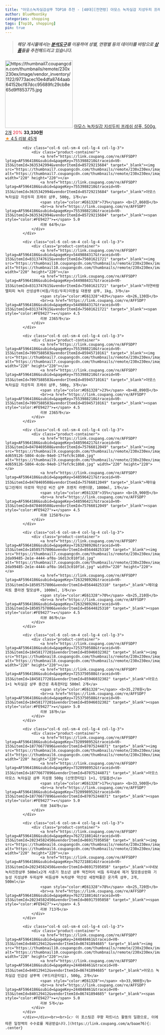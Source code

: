 ```yaml
---
title: "아모스녹차실감샴푸 TOP10 추천 - [40대][전연령] 아모스 녹차실감 지성두피 프레쉬 샴푸, 500g, 2개"
author: BlueMoonSky
categories: shopping
tags: [Top10, shopping]
pin: true
---
```


> ##### 해당 게시물에서는 [**분석도구**](https://itemscout.io/)를 이용하여 **성별**, **연령별** 등의 데이터를 바탕으로 [**상품**](https://link.coupang.com/a/baae76)들을 추천해드리고 있습니다.
<div class="container"><div class="row">
            <div class="col-6 col-sm-4 col-lg-4 col-lg-3">
                <div class="product-container">
                    <a href="https://link.coupang.com/re/AFFSDP?lptag=AF5964186&subid=&pageKey=7553988210&traceid=V0-153&itemId=3139561535&vendorItemId=85729215696" target="_blank"><img src="https://thumbnail7.coupangcdn.com/thumbnails/remote/230x230ex/image/vendor_inventory/1122/9773acec10e4dfa8744aab64152bcf87dcc95689fc29cb8e65d9ff853775.jpg" alt="https://thumbnail7.coupangcdn.com/thumbnails/remote/230x230ex/image/vendor_inventory/1122/9773acec10e4dfa8744aab64152bcf87dcc95689fc29cb8e65d9ff853775.jpg" width="220" height="220"></a>
                    <a href="https://link.coupang.com/re/AFFSDP?lptag=AF5964186&subid=&pageKey=7553988210&traceid=V0-153&itemId=3139561535&vendorItemId=85729215696" target="_blank">아모스 녹차실감 지성두피 프레쉬 샴푸, 500g, 2개</a>
                    <span style="color:#E61328">20%</span> <b>33,330원</b>
                    <br><a href="https://link.coupang.com/re/AFFSDP?lptag=AF5964186&subid=&pageKey=7553988210&traceid=V0-153&itemId=3139561535&vendorItemId=85729215696" target="_blank"><span style="color:#FE9427">★</span> 4.5
                    리뷰 45개</a>
                </div>
            </div>
            
            <div class="col-6 col-sm-4 col-lg-4 col-lg-3">
                <div class="product-container">
                    <a href="https://link.coupang.com/re/AFFSDP?lptag=AF5964186&subid=&pageKey=7553988210&traceid=V0-153&itemId=3635342994&vendorItemId=85729215684" target="_blank"><img src="https://thumbnail7.coupangcdn.com/thumbnails/remote/230x230ex/image/vendor_inventory/1122/9773acec10e4dfa8744aab64152bcf87dcc95689fc29cb8e65d9ff853775.jpg" alt="https://thumbnail7.coupangcdn.com/thumbnails/remote/230x230ex/image/vendor_inventory/1122/9773acec10e4dfa8744aab64152bcf87dcc95689fc29cb8e65d9ff853775.jpg" width="220" height="220"></a>
                    <a href="https://link.coupang.com/re/AFFSDP?lptag=AF5964186&subid=&pageKey=7553988210&traceid=V0-153&itemId=3635342994&vendorItemId=85729215684" target="_blank">아모스 녹차실감 지성두피 프레쉬 샴푸, 500g, 1개</a>
                    <span style="color:#E61328">73%</span> <b>17,860원</b>
                    <br><a href="https://link.coupang.com/re/AFFSDP?lptag=AF5964186&subid=&pageKey=7553988210&traceid=V0-153&itemId=3635342994&vendorItemId=85729215684" target="_blank"><span style="color:#FE9427">★</span> 5.0
                    리뷰 64개</a>
                </div>
            </div>
            
            <div class="col-6 col-sm-4 col-lg-4 col-lg-3">
                <div class="product-container">
                    <a href="https://link.coupang.com/re/AFFSDP?lptag=AF5964186&subid=&pageKey=5449884317&traceid=V0-153&itemId=8313747615&vendorItemId=75601621721" target="_blank"><img src="https://thumbnail10.coupangcdn.com/thumbnails/remote/230x230ex/image/vendor_inventory/28d0/e5bfc93cebd2edd4d1477885d595a33948a2e470af9f106fc87567bc20ce.jpg" alt="https://thumbnail10.coupangcdn.com/thumbnails/remote/230x230ex/image/vendor_inventory/28d0/e5bfc93cebd2edd4d1477885d595a33948a2e470af9f106fc87567bc20ce.jpg" width="220" height="220"></a>
                    <a href="https://link.coupang.com/re/AFFSDP?lptag=AF5964186&subid=&pageKey=5449884317&traceid=V0-153&itemId=8313747615&vendorItemId=75601621721" target="_blank">자연바람 엘피피 녹차 산성샴푸(비듬/지성/두피)미용실 대용량 샴푸, 1kg, 3개</a>
                    <span style="color:#E61328">83%</span> <b>26,130원</b>
                    <br><a href="https://link.coupang.com/re/AFFSDP?lptag=AF5964186&subid=&pageKey=5449884317&traceid=V0-153&itemId=8313747615&vendorItemId=75601621721" target="_blank"><span style="color:#FE9427">★</span> 4.5
                    리뷰 2365개</a>
                </div>
            </div>
            
            <div class="col-6 col-sm-4 col-lg-4 col-lg-3">
                <div class="product-container">
                    <a href="https://link.coupang.com/re/AFFSDP?lptag=AF5964186&subid=&pageKey=7553988210&traceid=V0-153&itemId=7097588583&vendorItemId=85945710161" target="_blank"><img src="https://thumbnail7.coupangcdn.com/thumbnails/remote/230x230ex/image/vendor_inventory/1122/9773acec10e4dfa8744aab64152bcf87dcc95689fc29cb8e65d9ff853775.jpg" alt="https://thumbnail7.coupangcdn.com/thumbnails/remote/230x230ex/image/vendor_inventory/1122/9773acec10e4dfa8744aab64152bcf87dcc95689fc29cb8e65d9ff853775.jpg" width="220" height="220"></a>
                    <a href="https://link.coupang.com/re/AFFSDP?lptag=AF5964186&subid=&pageKey=7553988210&traceid=V0-153&itemId=7097588583&vendorItemId=85945710161" target="_blank">아모스 녹차실감 지성두피 프레쉬 샴푸, 500g, 3개</a>
                    <span style="color:#E61328">23%</span> <b>48,890원</b>
                    <br><a href="https://link.coupang.com/re/AFFSDP?lptag=AF5964186&subid=&pageKey=7553988210&traceid=V0-153&itemId=7097588583&vendorItemId=85945710161" target="_blank"><span style="color:#FE9427">★</span> 4.5
                    리뷰 2365개</a>
                </div>
            </div>
            
            <div class="col-6 col-sm-4 col-lg-4 col-lg-3">
                <div class="product-container">
                    <a href="https://link.coupang.com/re/AFFSDP?lptag=AF5964186&subid=&pageKey=5485964217&traceid=V0-153&itemId=8478469508&vendorItemId=75766012049" target="_blank"><img src="https://thumbnail9.coupangcdn.com/thumbnails/remote/230x230ex/image/retail/images/3558859904274408-4d659126-5804-4cde-94e0-17fefc9c10b0.jpg" alt="https://thumbnail9.coupangcdn.com/thumbnails/remote/230x230ex/image/retail/images/3558859904274408-4d659126-5804-4cde-94e0-17fefc9c10b0.jpg" width="220" height="220"></a>
                    <a href="https://link.coupang.com/re/AFFSDP?lptag=AF5964186&subid=&pageKey=5485964217&traceid=V0-153&itemId=8478469508&vendorItemId=75766012049" target="_blank">제이숲 딥그린제이 아로마 약산성 비건 샴푸 프렌치 라벤더향, 1000ml, 1개</a>
                    <span style="color:#E61328">35%</span> <b>19,900원</b>
                    <br><a href="https://link.coupang.com/re/AFFSDP?lptag=AF5964186&subid=&pageKey=5485964217&traceid=V0-153&itemId=8478469508&vendorItemId=75766012049" target="_blank"><span style="color:#FE9427">★</span> 4.5
                    리뷰 1258개</a>
                </div>
            </div>
            
            <div class="col-6 col-sm-4 col-lg-4 col-lg-3">
                <div class="product-container">
                    <a href="https://link.coupang.com/re/AFFSDP?lptag=AF5964186&subid=&pageKey=7263298920&traceid=V0-153&itemId=18505757806&vendorItemId=85644825310" target="_blank"><img src="https://thumbnail7.coupangcdn.com/thumbnails/remote/230x230ex/image/retail/images/2236123353146509-2da99485-2e1e-4444-af0a-16d13c010f1d.jpg" alt="https://thumbnail7.coupangcdn.com/thumbnails/remote/230x230ex/image/retail/images/2236123353146509-2da99485-2e1e-4444-af0a-16d13c010f1d.jpg" width="220" height="220"></a>
                    <a href="https://link.coupang.com/re/AFFSDP?lptag=AF5964186&subid=&pageKey=7263298920&traceid=V0-153&itemId=18505757806&vendorItemId=85644825310" target="_blank">제이숲 피토 콜라겐 탈모샴푸, 1000ml, 1개</a>
                    <span style="color:#E61328">70%</span> <b>25,210원</b>
                    <br><a href="https://link.coupang.com/re/AFFSDP?lptag=AF5964186&subid=&pageKey=7263298920&traceid=V0-153&itemId=18505757806&vendorItemId=85644825310" target="_blank"><span style="color:#FE9427">★</span> 4.5
                    리뷰 86개</a>
                </div>
            </div>
            
            <div class="col-6 col-sm-4 col-lg-4 col-lg-3">
                <div class="product-container">
                    <a href="https://link.coupang.com/re/AFFSDP?lptag=AF5964186&subid=&pageKey=7253750588&traceid=V0-153&itemId=18458177201&vendorItemId=85946032302" target="_blank"><img src="https://thumbnail8.coupangcdn.com/thumbnails/remote/230x230ex/image/vendor_inventory/d63b/d0466b8e7a53202459bccf6d0984114aa280a15ca2c944dc2514febbf13d.jpg" alt="https://thumbnail8.coupangcdn.com/thumbnails/remote/230x230ex/image/vendor_inventory/d63b/d0466b8e7a53202459bccf6d0984114aa280a15ca2c944dc2514febbf13d.jpg" width="220" height="220"></a>
                    <a href="https://link.coupang.com/re/AFFSDP?lptag=AF5964186&subid=&pageKey=7253750588&traceid=V0-153&itemId=18458177201&vendorItemId=85946032302" target="_blank">아모스1+1 녹차실감 샴푸 중건성 촉촉한타입 500ml 2개</a>
                    <span style="color:#E61328"></span> <b>35,270원</b>
                    <br><a href="https://link.coupang.com/re/AFFSDP?lptag=AF5964186&subid=&pageKey=7253750588&traceid=V0-153&itemId=18458177201&vendorItemId=85946032302" target="_blank"><span style="color:#FE9427">★</span> 5.0
                    리뷰 18개</a>
                </div>
            </div>
            
            <div class="col-6 col-sm-4 col-lg-4 col-lg-3">
                <div class="product-container">
                    <a href="https://link.coupang.com/re/AFFSDP?lptag=AF5964186&subid=&pageKey=7320998952&traceid=V0-153&itemId=18776677896&vendorItemId=87075244871" target="_blank"><img src="https://thumbnail6.coupangcdn.com/thumbnails/remote/230x230ex/image/vendor_inventory/4d7d/910521b892a405c3d04b66ab25a44fbb6089070b5e17476c03eab77948eb.jpg" alt="https://thumbnail6.coupangcdn.com/thumbnails/remote/230x230ex/image/vendor_inventory/4d7d/910521b892a405c3d04b66ab25a44fbb6089070b5e17476c03eab77948eb.jpg" width="220" height="220"></a>
                    <a href="https://link.coupang.com/re/AFFSDP?lptag=AF5964186&subid=&pageKey=7320998952&traceid=V0-153&itemId=18776677896&vendorItemId=87075244871" target="_blank">아모스 아모스 녹차실감 샴푸 지성용 500g (산뜻한타입) 1+1, 단일옵션</a>
                    <span style="color:#E61328">17%</span> <b>33,500원</b>
                    <br><a href="https://link.coupang.com/re/AFFSDP?lptag=AF5964186&subid=&pageKey=7320998952&traceid=V0-153&itemId=18776677896&vendorItemId=87075244871" target="_blank"><span style="color:#FE9427">★</span> 5.0
                    리뷰 344개</a>
                </div>
            </div>
            
            <div class="col-6 col-sm-4 col-lg-4 col-lg-3">
                <div class="product-container">
                    <a href="https://link.coupang.com/re/AFFSDP?lptag=AF5964186&subid=&pageKey=7627218814&traceid=V0-153&itemId=20234582450&vendorItemId=86917595058" target="_blank"><img src="https://thumbnail6.coupangcdn.com/thumbnails/remote/230x230ex/image/vendor_inventory/f2b8/cd3ecd0aa1cbbb6520b27a8078bdeadf3399d26ed098326b95716c53e2d2.jpg" alt="https://thumbnail6.coupangcdn.com/thumbnails/remote/230x230ex/image/vendor_inventory/f2b8/cd3ecd0aa1cbbb6520b27a8078bdeadf3399d26ed098326b95716c53e2d2.jpg" width="220" height="220"></a>
                    <a href="https://link.coupang.com/re/AFFSDP?lptag=AF5964186&subid=&pageKey=7627218814&traceid=V0-153&itemId=20234582450&vendorItemId=86917595058" target="_blank">샤네보 녹차진한샴푸 500mlx2개 사춘기 청소년 샴푸 떡진머리 비듬 두피냄새 제거 탈모증상완화 기능성 지성샴푸 두피샴푸 비듬샴푸 녹차샴푸 약산성 세정력좋은 온가족 샴푸, 2개, 500ml</a>
                    <span style="color:#E61328">78%</span> <b>25,720원</b>
                    <br><a href="https://link.coupang.com/re/AFFSDP?lptag=AF5964186&subid=&pageKey=7627218814&traceid=V0-153&itemId=20234582450&vendorItemId=86917595058" target="_blank"><span style="color:#FE9427">★</span> 4.5
                    리뷰 713개</a>
                </div>
            </div>
            
            <div class="col-6 col-sm-4 col-lg-4 col-lg-3">
                <div class="product-container">
                    <a href="https://link.coupang.com/re/AFFSDP?lptag=AF5964186&subid=&pageKey=244848461&traceid=V0-153&itemId=840129412&vendorItemId=86741894685" target="_blank"><img src="https://thumbnail10.coupangcdn.com/thumbnails/remote/230x230ex/image/vendor_inventory/ce53/e1b8459ac5ed3f35c9ac1d9864aebae4c1145735db4889695a2c56f9d0ac.jpg" alt="https://thumbnail10.coupangcdn.com/thumbnails/remote/230x230ex/image/vendor_inventory/ce53/e1b8459ac5ed3f35c9ac1d9864aebae4c1145735db4889695a2c56f9d0ac.jpg" width="220" height="220"></a>
                    <a href="https://link.coupang.com/re/AFFSDP?lptag=AF5964186&subid=&pageKey=244848461&traceid=V0-153&itemId=840129412&vendorItemId=86741894685" target="_blank">아모스 녹차실감 민감성 샴푸액 (부드러운타입), 500g, 2개</a>
                    <span style="color:#E61328"></span> <b>33,900원</b>
                    <br><a href="https://link.coupang.com/re/AFFSDP?lptag=AF5964186&subid=&pageKey=244848461&traceid=V0-153&itemId=840129412&vendorItemId=86741894685" target="_blank"><span style="color:#FE9427">★</span> 5.0
                    리뷰 5개</a>
                </div>
            </div>
            </div></div><br><br>[👉 이 포스팅은 쿠팡 파트너스 활동의 일환으로, 이에 따른 일정액의 수수료를 제공받습니다.](https://link.coupang.com/a/baae76){: .center}